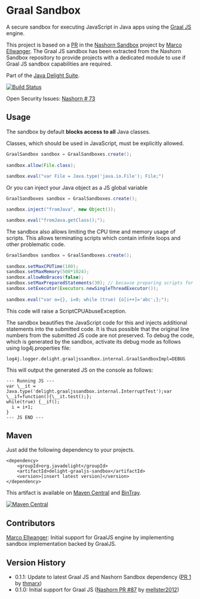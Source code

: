 # Graal Sandbox

A secure sandbox for executing JavaScript in Java apps using the [Graal JS](https://github.com/graalvm/graaljs) engine.

This project is based on a [PR](https://github.com/javadelight/delight-nashorn-sandbox/pull/87/) in the [Nashorn Sandbox](https://github.com/javadelight/delight-nashorn-sandbox) project by [Marco Ellwanger](https://github.com/mellster2012). The Graal JS sandbox has been extracted from the Nashorn Sandbox repository to provide projects with a dedicated module to use if Graal JS sandbox capabilities are required.

Part of the [Java Delight Suite](https://github.com/javadelight/delight-main#java-delight-suite).

[![Build Status](https://travis-ci.org/javadelight/delight-graaljs-sandbox.svg?branch=master)](https://travis-ci.org/javadelight/delight-graaljs-sandbox)

Open Security Issues: [Nashorn # 73](https://github.com/javadelight/delight-nashorn-sandbox/issues/73)

## Usage

The sandbox by default **blocks access to all** Java classes.

Classes, which should be used in JavaScript, must be explicitly allowed.

```java
GraalSandbox sandbox = GraalSandboxes.create();
     
sandbox.allow(File.class);
     
sandbox.eval("var File = Java.type('java.io.File'); File;")
```

Or you can inject your Java object as a JS global variable

```java
GraalSandboxes sandbox = GraalSandboxes.create();

sandbox.inject("fromJava", new Object());

sandbox.eval("fromJava.getClass();");
```

The sandbox also allows limiting the CPU time and memory usage of scripts. This allows terminating scripts which contain infinite loops and other problematic code.

```java
GraalSandbox sandbox = GraalSandboxes.create();
     
sandbox.setMaxCPUTime(100);
sandbox.setMaxMemory(500*1024);
sandbox.allowNoBraces(false);
sandbox.setMaxPreparedStatements(30); // because preparing scripts for execution is expensive
sandbox.setExecutor(Executors.newSingleThreadExecutor());
     
sandbox.eval("var o={}, i=0; while (true) {o[i++]='abc';};");
```

This code will raise a ScriptCPUAbuseException.

The sandbox beautifies the JavaScript code for this and injects additional statements into the submitted code. It is thus possible that the original line numbers from
the submitted JS code are not preserved. To debug the code, which is generated by the sandbox, activate its debug mode as follows using log4j.properties file:

```
log4j.logger.delight.graaljssandbox.internal.GraalSandboxImpl=DEBUG
```

This will output the generated JS on the console as follows:

```
--- Running JS ---
var \__it = Java.type('delight.graaljssandbox.internal.InterruptTest');var \__if=function(){\__it.test();};
while(true) {__if();
  i = i+1;
}
--- JS END ---
```

## Maven

Just add the following dependency to your projects.

```
<dependency>
    <groupId>org.javadelight</groupId>
    <artifactId>delight-graaljs-sandbox</artifactId>
    <version>[insert latest version]</version>
</dependency>
```

This artifact is available on [Maven Central](https://search.maven.org/#search%7Cga%7C1%7Cdelight-graaljs-sandbox) and 
[BinTray](https://bintray.com/javadelight/javadelight/delight-graaljs-sandbox).

[![Maven Central](https://img.shields.io/maven-central/v/org.javadelight/delight-graaljs-sandbox.svg)](https://search.maven.org/#search%7Cga%7C1%7Cdelight-graaljs-sandbox)

## Contributors

[Marco Ellwanger](https://github.com/mellster2012): Initial support for GraalJS engine by implementing sandbox implementation backed by GraalJS.

## Version History

- 0.1.1: Update to latest Graal JS and Nashorn Sandbox dependency ([PR 1](https://github.com/javadelight/delight-graaljs-sandbox/pull/1) by [thmarx](https://github.com/thmarx))
- 0.1.0: Initial support for Graal JS ([Nashorn PR #87](https://github.com/javadelight/delight-nashorn-sandbox/pull/87/) by [mellster2012](https://github.com/mellster2012)) 

